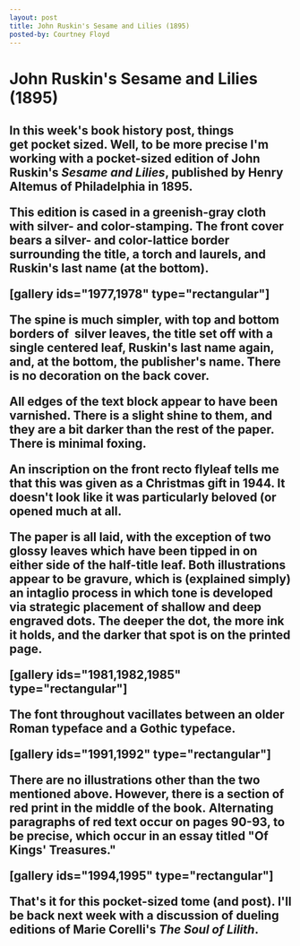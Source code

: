 ```yaml
---
layout: post
title: John Ruskin's Sesame and Lilies (1895)
posted-by: Courtney Floyd
---
```

<h1> John Ruskin's Sesame and Lilies (1895)</h1>
<h2 style="text-align:left">In this week's book history post, things get pocket sized. Well, to be more precise I'm working with a pocket-sized edition of John Ruskin's <em>Sesame and Lilies</em>, published by Henry Altemus of Philadelphia in 1895.

<!--more-->

This edition is cased in a greenish-gray cloth with silver- and color-stamping. The front cover bears a silver- and color-lattice border surrounding the title, a torch and laurels, and Ruskin's last name (at the bottom).

[gallery ids="1977,1978" type="rectangular"]

The spine is much simpler, with top and bottom borders of  silver leaves, the title set off with a single centered leaf, Ruskin's last name again, and, at the bottom, the publisher's name. There is no decoration on the back cover.

All edges of the text block appear to have been varnished. There is a slight shine to them, and they are a bit darker than the rest of the paper. There is minimal foxing.

An inscription on the front recto flyleaf tells me that this was given as a Christmas gift in 1944. It doesn't look like it was particularly beloved (or opened much at all.

The paper is all laid, with the exception of two glossy leaves which have been tipped in on either side of the half-title leaf. Both illustrations appear to be <strong>gravure</strong>, which is (explained simply) an <strong>intaglio</strong> process in which tone is developed via strategic placement of shallow and deep engraved dots. The deeper the dot, the more ink it holds, and the darker that spot is on the printed page.

[gallery ids="1981,1982,1985" type="rectangular"]

The font throughout vacillates between an older Roman typeface and a Gothic typeface.

[gallery ids="1991,1992" type="rectangular"]

There are no illustrations other than the two mentioned above. However, there is a section of red print in the middle of the book. Alternating paragraphs of red text occur on pages 90-93, to be precise, which occur in an essay titled "Of Kings' Treasures."

[gallery ids="1994,1995" type="rectangular"]

That's it for this pocket-sized tome (and post). I'll be back next week with a discussion of dueling editions of Marie Corelli's <em>The Soul of Lilith</em>.

<h2>

 
